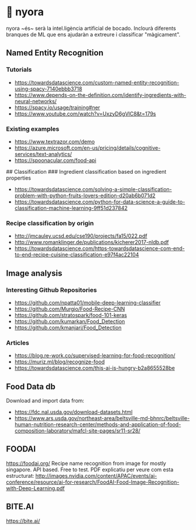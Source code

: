 # 🤖 nyora

nyora ~és~ serà la intel.ligència artificial de bocado. Inclourà diferents branques de ML que ens ajudaràn a extreure i classificar "màgicament".

## Named Entity Recognition
### Tutorials
- https://towardsdatascience.com/custom-named-entity-recognition-using-spacy-7140ebbb3718
- https://www.depends-on-the-definition.com/identify-ingredients-with-neural-networks/
- https://spacy.io/usage/training#ner
- https://www.youtube.com/watch?v=UxzyD6gVlC8&t=179s

### Existing examples
- https://www.textrazor.com/demo
- https://azure.microsoft.com/en-us/pricing/details/cognitive-services/text-analytics/
- https://spoonacular.com/food-api

## Classification
### Ingredient classification based on ingredient properties
- https://towardsdatascience.com/solving-a-simple-classification-problem-with-python-fruits-lovers-edition-d20ab6b071d2
- https://towardsdatascience.com/python-for-data-science-a-guide-to-classification-machine-learning-9ff51d237842

### Recipe classification by origin
- http://jmcauley.ucsd.edu/cse190/projects/fa15/022.pdf
- http://www.romanklinger.de/publications/kicherer2017-nldb.pdf 
- https://towardsdatascience.com/https-towardsdatascience-com-end-to-end-recipe-cuisine-classification-e97f4ac22104

## Image analysis
### Interesting Github Repositories
- https://github.com/npatta01/mobile-deep-learning-classifier
- https://github.com/Murgio/Food-Recipe-CNN
- https://github.com/stratospark/food-101-keras
- https://github.com/kumarkan/Food_Detection
- https://github.com/kmanjari/Food_Detection

### Articles
- https://blog.re-work.co/supervised-learning-for-food-recognition/
- https://muriz.ml/blog/recognize-food
- https://towardsdatascience.com/this-ai-is-hungry-b2a8655528be

## Food Data db
Download and import data from:  
- https://fdc.nal.usda.gov/download-datasets.html  
- https://www.ars.usda.gov/northeast-area/beltsville-md-bhnrc/beltsville-human-nutrition-research-center/methods-and-application-of-food-composition-laboratory/mafcl-site-pages/sr11-sr28/

## FOODAI
https://foodai.org/
Recipe name recognition from image for mostly singapore.
API based. Free to test.
PDF explicatiu per veure com esta estructurat:
http://images.nvidia.com/content/APAC/events/ai-conference/resource/ai-for-research/FoodAI-Food-Image-Recognition-with-Deep-Learning.pdf

## BITE.AI
https://bite.ai/